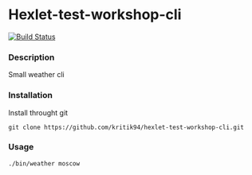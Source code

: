 # Hexlet-test-workshop-cli

[![Build Status](https://travis-ci.org/kritik94/hexlet-test-workshop-cli.svg?branch=master)](https://travis-ci.org/kritik94/hexlet-test-workshop-cli)

### Description

Small weather cli

### Installation

Install throught git

```
git clone https://github.com/kritik94/hexlet-test-workshop-cli.git
```

### Usage

```
./bin/weather moscow
```
